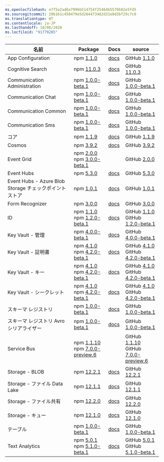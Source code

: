 ```yaml
---
ms.openlocfilehash: e7f5a2ad6a7996b514754f25464b5578b82e5fd5
ms.sourcegitcommit: 29b161c450479e5d264473482d31e8d3bf29c7c0
ms.translationtype: HT
ms.contentlocale: ja-JP
ms.lasthandoff: 10/06/2020
ms.locfileid: "91779285"
---
```

| 名前 | Package | Docs | source |
| ---- | ------- | ---- | ------ |
| App Configuration | npm [1.1.0](https://www.npmjs.com/package/@azure/app-configuration/v/1.1.0) | [docs](/javascript/api/overview/azure/app-configuration-readme/) | GitHub [1.1.0](https://github.com/Azure/azure-sdk-for-js/tree/@azure/app-configuration_1.1.0/sdk/appconfiguration/app-configuration/) |
| Cognitive Search | npm [11.0.3](https://www.npmjs.com/package/@azure/search-documents/v/11.0.3) | [docs](/javascript/api/overview/azure/search-documents-readme/) | GitHub [11.0.3](https://github.com/Azure/azure-sdk-for-js/tree/@azure/search-documents_11.0.3/sdk/search/search-documents/) |
| Communication Administration | npm [1.0.0-beta.1](https://www.npmjs.com/package/@azure/communication-administration/v/1.0.0-beta.1) | [docs](/javascript/api/overview/azure/communication-administration-readme-pre/) | GitHub [1.0.0-beta.1](https://github.com/Azure/azure-sdk-for-js/tree/@azure/communication-administration_1.0.0-beta.1/sdk/communication/communication-administration/) |
| Communication Chat | npm [1.0.0-beta.1](https://www.npmjs.com/package/@azure/communication-chat/v/1.0.0-beta.1) | [docs](/javascript/api/overview/azure/communication-chat-readme-pre/) | GitHub [1.0.0-beta.1](https://github.com/Azure/azure-sdk-for-js/tree/@azure/communication-chat_1.0.0-beta.1/sdk/communication/communication-chat/) |
| Communication Common | npm [1.0.0-beta.1](https://www.npmjs.com/package/@azure/communication-common/v/1.0.0-beta.1) | [docs](/javascript/api/overview/azure/communication-common-readme-pre/) | GitHub [1.0.0-beta.1](https://github.com/Azure/azure-sdk-for-js/tree/@azure/communication-common_1.0.0-beta.1/sdk/communication/communication-common/) |
| Communication Sms | npm [1.0.0-beta.1](https://www.npmjs.com/package/@azure/communication-sms/v/1.0.0-beta.1) | [docs](/javascript/api/overview/azure/communication-sms-readme-pre/) | GitHub [1.0.0-beta.1](https://github.com/Azure/azure-sdk-for-js/tree/@azure/communication-sms_1.0.0-beta.1/sdk/communication/communication-sms/) |
| コア | npm [1.1.9](https://www.npmjs.com/package/@azure/core-http/v/1.1.9) | [docs](/javascript/api/overview/azure/core-http-readme/) | GitHub [1.1.9](https://github.com/Azure/azure-sdk-for-js/tree/@azure/core-http_1.1.9/sdk/core/core-http/) |
| Cosmos | npm [3.9.2](https://www.npmjs.com/package/@azure/cosmos/v/3.9.2) | [docs](/javascript/api/overview/azure/cosmos-readme/) | GitHub [3.9.2](https://github.com/Azure/azure-sdk-for-js/tree/@azure/cosmos_3.9.2/sdk/cosmosdb/cosmos/) |
| Event Grid | npm [2.0.0](https://www.npmjs.com/package/@azure/eventgrid/v/2.0.0)<br>npm [3.0.0-beta.1](https://www.npmjs.com/package/@azure/eventgrid/v/3.0.0-beta.1) |  | GitHub [2.0.0](https://github.com/Azure/azure-sdk-for-js/tree/master/sdk/eventgrid/eventgrid) |
| Event Hubs | npm [5.3.0](https://www.npmjs.com/package/@azure/event-hubs/v/5.3.0) | [docs](/javascript/api/overview/azure/event-hubs-readme/) | GitHub [5.3.0](https://github.com/Azure/azure-sdk-for-js/tree/@azure/event-hubs_5.3.0/sdk/eventhub/event-hubs/) |
| Event Hubs - Azure Blob Storage チェックポイント ストア | npm [1.0.1](https://www.npmjs.com/package/@azure/eventhubs-checkpointstore-blob/v/1.0.1) | [docs](/javascript/api/overview/azure/eventhubs-checkpointstore-blob-readme/) | GitHub [1.0.1](https://github.com/Azure/azure-sdk-for-js/tree/@azure/eventhubs-checkpointstore-blob_1.0.1/sdk/eventhub/eventhubs-checkpointstore-blob/) |
| Form Recognizer | npm [3.0.0](https://www.npmjs.com/package/@azure/ai-form-recognizer/v/3.0.0) | [docs](/javascript/api/overview/azure/ai-form-recognizer-readme/) | GitHub [3.0.0](https://github.com/Azure/azure-sdk-for-js/tree/@azure/ai-form-recognizer_3.0.0/sdk/formrecognizer/ai-form-recognizer/) |
| ID | npm [1.1.0](https://www.npmjs.com/package/@azure/identity/v/1.1.0)<br>npm [1.2.0-beta.1](https://www.npmjs.com/package/@azure/identity/v/1.2.0-beta.1) | [docs](/javascript/api/overview/azure/identity-readme-pre/) | GitHub [1.1.0](https://github.com/Azure/azure-sdk-for-js/tree/@azure/identity_1.1.0/sdk/identity/identity/)<br>GitHub [1.2.0-beta.1](https://github.com/Azure/azure-sdk-for-js/tree/@azure/identity_1.2.0-beta.1/sdk/identity/identity/) |
| Key Vault - 管理 | npm [4.0.0-beta.1](https://www.npmjs.com/package/@azure/keyvault-admin/v/4.0.0-beta.1) | [docs](/javascript/api/overview/azure/keyvault-admin-readme-pre/) | GitHub [4.0.0-beta.1](https://github.com/Azure/azure-sdk-for-js/tree/@azure/keyvault-admin_4.0.0-beta.1/sdk/keyvault/keyvault-admin/) |
| Key Vault - 証明書 | npm [4.1.0](https://www.npmjs.com/package/@azure/keyvault-certificates/v/4.1.0)<br>npm [4.2.0-beta.1](https://www.npmjs.com/package/@azure/keyvault-certificates/v/4.2.0-beta.1) | [docs](/javascript/api/overview/azure/keyvault-certificates-readme-pre/) | GitHub [4.1.0](https://github.com/Azure/azure-sdk-for-js/tree/@azure/keyvault-certificates_4.1.0/sdk/keyvault/keyvault-certificates/)<br>GitHub [4.2.0-beta.1](https://github.com/Azure/azure-sdk-for-js/tree/@azure/keyvault-certificates_4.2.0-beta.1/sdk/keyvault/keyvault-certificates/) |
| Key Vault - キー | npm [4.1.0](https://www.npmjs.com/package/@azure/keyvault-keys/v/4.1.0)<br>npm [4.2.0-beta.1](https://www.npmjs.com/package/@azure/keyvault-keys/v/4.2.0-beta.1) | [docs](/javascript/api/overview/azure/keyvault-keys-readme-pre/) | GitHub [4.1.0](https://github.com/Azure/azure-sdk-for-js/tree/@azure/keyvault-keys_4.1.0/sdk/keyvault/keyvault-keys/)<br>GitHub [4.2.0-beta.1](https://github.com/Azure/azure-sdk-for-js/tree/@azure/keyvault-keys_4.2.0-beta.1/sdk/keyvault/keyvault-keys/) |
| Key Vault - シークレット | npm [4.1.0](https://www.npmjs.com/package/@azure/keyvault-secrets/v/4.1.0)<br>npm [4.2.0-beta.1](https://www.npmjs.com/package/@azure/keyvault-secrets/v/4.2.0-beta.1) | [docs](/javascript/api/overview/azure/keyvault-secrets-readme-pre/) | GitHub [4.1.0](https://github.com/Azure/azure-sdk-for-js/tree/@azure/keyvault-secrets_4.1.0/sdk/keyvault/keyvault-secrets/)<br>GitHub [4.2.0-beta.1](https://github.com/Azure/azure-sdk-for-js/tree/@azure/keyvault-secrets_4.2.0-beta.1/sdk/keyvault/keyvault-secrets/) |
| スキーマ レジストリ | npm [1.0.0-beta.1](https://www.npmjs.com/package/@azure/schema-registry/v/1.0.0-beta.1) | [docs](/javascript/api/overview/azure/schema-registry-readme-pre/) | GitHub [1.0.0-beta.1](https://github.com/Azure/azure-sdk-for-js/tree/@azure/schema-registry_1.0.0-beta.1/sdk/schemaregistry/schema-registry/) |
| スキーマ レジストリ Avro シリアライザー | npm [1.0.0-beta.1](https://www.npmjs.com/package/@azure/schema-registry-avro/v/1.0.0-beta.1) | [docs](/javascript/api/overview/azure/schema-registry-avro-readme-pre/) | GitHub [1.0.0-beta.1](https://github.com/Azure/azure-sdk-for-js/tree/@azure/schema-registry-avro_1.0.0-beta.1/sdk/schemaregistry/schema-registry-avro/) |
| Service Bus | npm [1.1.10](https://www.npmjs.com/package/@azure/service-bus/v/1.1.10)<br>npm [7.0.0-preview.6](https://www.npmjs.com/package/@azure/service-bus/v/7.0.0-preview.6) |  | GitHub [1.1.10](https://github.com/Azure/azure-sdk-for-js/tree/@azure/service-bus_1.1.10/sdk/servicebus/service-bus/)<br>GitHub [7.0.0-preview.6](https://github.com/Azure/azure-sdk-for-js/tree/@azure/service-bus_7.0.0-preview.6/sdk/servicebus/service-bus/) |
| Storage - BLOB | npm [12.2.1](https://www.npmjs.com/package/@azure/storage-blob/v/12.2.1) | [docs](/javascript/api/overview/azure/storage-blob-readme/) | GitHub [12.2.1](https://github.com/Azure/azure-sdk-for-js/tree/@azure/storage-blob_12.2.1/sdk/storage/storage-blob/) |
| Storage - ファイル Data Lake | npm [12.1.1](https://www.npmjs.com/package/@azure/storage-file-datalake/v/12.1.1) | [docs](/javascript/api/overview/azure/storage-file-datalake-readme/) | GitHub [12.1.1](https://github.com/Azure/azure-sdk-for-js/tree/@azure/storage-file-datalake_12.1.1/sdk/storage/storage-file-datalake/) |
| Storage - ファイル共有 | npm [12.2.0](https://www.npmjs.com/package/@azure/storage-file-share/v/12.2.0) | [docs](/javascript/api/overview/azure/storage-file-share-readme/) | GitHub [12.2.0](https://github.com/Azure/azure-sdk-for-js/tree/@azure/storage-file-share_12.2.0/sdk/storage/storage-file-share/) |
| Storage - キュー | npm [12.1.0](https://www.npmjs.com/package/@azure/storage-queue/v/12.1.0) | [docs](/javascript/api/overview/azure/storage-queue-readme/) | GitHub [12.1.0](https://github.com/Azure/azure-sdk-for-js/tree/@azure/storage-queue_12.1.0/sdk/storage/storage-queue/) |
| テーブル | npm [1.0.0-beta.1](https://www.npmjs.com/package/@azure/data-tables/v/1.0.0-beta.1) | [docs](/javascript/api/overview/azure/data-tables-readme-pre/) | GitHub [1.0.0-beta.1](https://github.com/Azure/azure-sdk-for-js/tree/@azure/data-tables_1.0.0-beta.1/sdk/tables/data-tables/) |
| Text Analytics | npm [5.0.1](https://www.npmjs.com/package/@azure/ai-text-analytics/v/5.0.1)<br>npm [5.1.0-beta.1](https://www.npmjs.com/package/@azure/ai-text-analytics/v/5.1.0-beta.1) | [docs](/javascript/api/overview/azure/ai-text-analytics-readme-pre/) | GitHub [5.0.1](https://github.com/Azure/azure-sdk-for-js/tree/@azure/ai-text-analytics_5.0.1/sdk/textanalytics/ai-text-analytics/)<br>GitHub [5.1.0-beta.1](https://github.com/Azure/azure-sdk-for-js/tree/@azure/ai-text-analytics_5.1.0-beta.1/sdk/textanalytics/ai-text-analytics/) |
